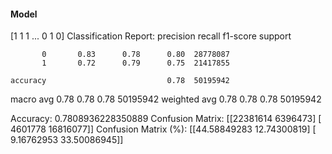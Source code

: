 #### Model
[1 1 1 ... 0 1 0]
Classification Report:
              precision    recall  f1-score   support

           0       0.83      0.78      0.80  28778087
           1       0.72      0.79      0.75  21417855

    accuracy                           0.78  50195942
   macro avg       0.78      0.78      0.78  50195942
weighted avg       0.78      0.78      0.78  50195942

Accuracy: 0.7808936228350889
Confusion Matrix:
[[22381614  6396473]
 [ 4601778 16816077]]
Confusion Matrix (%):
[[44.58849283 12.74300819]
 [ 9.16762953 33.50086945]]
